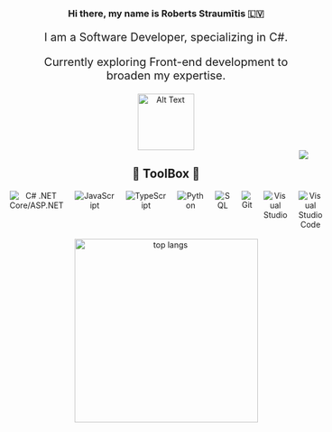 <div align="center">
  
  ### Hi there, my name is Roberts Straumītis :latvia:
  <div style="text-align: center;">
  <p style="font-size: 20px;">I am a Software Developer, specializing in C#.</p>
  <p style="font-size: 20px;">Currently exploring Front-end development to broaden my expertise.</p>
   <img src="https://github.com/robertsstr/robertsstr/blob/main/iltza-monkey-hi.gif" alt="Alt Text" width="100" height="100"> 
</div>

  <img src="https://visitor-badge.laobi.icu/badge?page_id=robertsstr.robertsstr" align="right">
  
  ## :toolbox: ToolBox :toolbox:
  <div style="display: flex; justify-content: center; gap: 20px;">
      <img src="https://img.icons8.com/color/48/000000/c-sharp-logo.png" alt="C# .NET Core/ASP.NET"/>
      <img src="https://img.icons8.com/color/48/000000/javascript.png" alt="JavaScript"/>
      <img src="https://img.icons8.com/color/48/000000/typescript.png" alt="TypeScript"/>
      <img src="https://img.icons8.com/color/48/0000FF/python.png" alt="Python"/>
      <img src="https://img.icons8.com/color/48/0000FF/sql.png" alt="SQL"/>
      <img src="https://img.icons8.com/color/48/000000/git.png" alt="Git"/>
      <img src="https://upload.wikimedia.org/wikipedia/commons/thumb/2/2c/Visual_Studio_Icon_2022.svg/48px-Visual_Studio_Icon_2022.svg.png" alt="Visual Studio"/>
      <img src="https://img.icons8.com/color/48/000000/visual-studio-code-2019.png" alt="Visual Studio Code"/>
  </div>
  <br>
  <div>
  <img width=325 src="https://github-readme-stats-salesp07.vercel.app/api/top-langs/?username=robertsstr&hide=HTML&langs_count=8&layout=compact&theme=react&border_radius=10&size_weight=0.5&count_weight=0.5&exclude_repo=github-readme-stats" alt="top langs" />
  </div>

</div>


<!--
**robertsstr/robertsstr** is a ✨ _special_ ✨ repository because its `README.md` (this file) appears on your GitHub profile.

Here are some ideas to get you started:

- 🔭 I’m currently working on ...
- 🌱 I’m currently learning ...
- 👯 I’m looking to collaborate on ...
- 🤔 I’m looking for help with ...
- 💬 Ask me about ...
- 📫 How to reach me: ...
- 😄 Pronouns: ...
- ⚡ Fun fact: ...
-->
